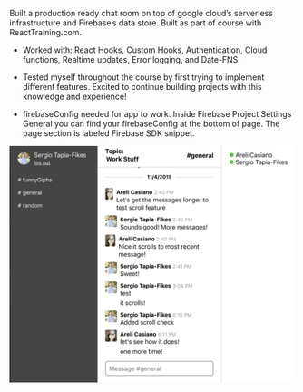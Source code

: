 Built a production ready chat room on top of google cloud’s serverless infrastructure and Firebase’s data store. Built as part of course with ReactTraining.com.

- Worked with: React Hooks, Custom Hooks, Authentication, Cloud functions, Realtime updates, Error logging, and Date-FNS. 

- Tested myself throughout the course by first trying to implement different features. Excited to continue building projects with this knowledge and experience! 

- firebaseConfig needed for app to work.
    Inside Firebase Project Settings General you can find your firebaseConfig at the bottom of page. The page section is labeled Firebase SDK snippet. 

![Chat Room Screen Shot](/src/Img/AppPhoto.png)


